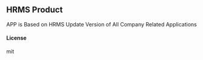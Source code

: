## HRMS Product

APP is Based on HRMS Update Version of All Company Related Applications

#### License

mit
